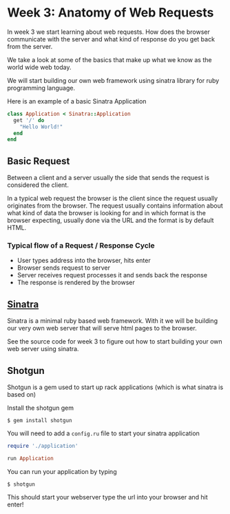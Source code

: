 # Week 3: Anatomy of Web Requests

In week 3 we start learning about web requests. How does the browser communicate with the server and what kind of response do you get back from the server.

We take a look at some of the basics that make up what we know as the world wide web today.

We will start building our own web framework using sinatra library for ruby programming language.

Here is an example of a basic Sinatra Application

```ruby
class Application < Sinatra::Application
  get '/' do 
    "Hello World!"
  end
end
```

## Basic Request

Between a client and a server usually the side that sends the request is considered the client.

In a typical web request the browser is the client since the request usually originates from the browser. The request usually contains information about what kind of data the browser is looking for and in which format is the browser expecting, usually done via the URL and the format is by default HTML. 

### Typical flow of a Request / Response Cycle

+ User types address into the browser, hits enter
+ Browser sends request to server
+ Server receives request processes it and sends back the response
+ The response is rendered by the browser

## [Sinatra](http://www.sinatrarb.com)

Sinatra is a minimal ruby based web framework. With it we will be building our very own web server that will serve html pages to the browser.

See the source code for week 3 to figure out how to start building your own web server using sinatra.

## Shotgun

Shotgun is a gem used to start up rack applications (which is what sinatra is based on)

Install the shotgun gem

```shell
$ gem install shotgun
```

You will need to add a `config.ru` file to start your sinatra application

```ruby
require './application'

run Application
```

You can run your application by typing

```shell
$ shotgun
```

This should start your webserver type the url into your browser and hit enter!